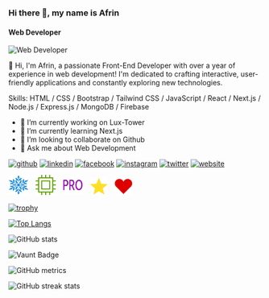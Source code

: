 ### Hi there 👋, my name is Afrin
#### Web Developer
![Web Developer](https://pbs.twimg.com/profile_banners/1761389752966914049/1708783804/1080x360)

👋 Hi, I'm Afrin, a passionate Front-End Developer with over a year of experience in web development! I'm dedicated to crafting interactive, user-friendly applications and constantly exploring new technologies.

Skills: HTML / CSS / Bootstrap / Tailwind CSS / JavaScript / React  / Next.js / Node.js / Express.js / MongoDB / Firebase 

- 🔭 I’m currently working on Lux-Tower 
- 🌱 I’m currently learning Next.js 
- 👯 I’m looking to collaborate on Github 
- 💬 Ask me about Web Development 


[<img src='https://cdn.jsdelivr.net/npm/simple-icons@3.0.1/icons/github.svg' alt='github' height='40'>](https://github.com/afrin823)  [<img src='https://cdn.jsdelivr.net/npm/simple-icons@3.0.1/icons/linkedin.svg' alt='linkedin' height='40'>](https://www.linkedin.com/in/afrin025/)  [<img src='https://cdn.jsdelivr.net/npm/simple-icons@3.0.1/icons/facebook.svg' alt='facebook' height='40'>](https://www.facebook.com/afrin025)  [<img src='https://cdn.jsdelivr.net/npm/simple-icons@3.0.1/icons/instagram.svg' alt='instagram' height='40'>](https://www.instagram.com/afrin02583/)  [<img src='https://cdn.jsdelivr.net/npm/simple-icons@3.0.1/icons/twitter.svg' alt='twitter' height='40'>](https://twitter.com/Afrin025)  [<img src='https://cdn.jsdelivr.net/npm/simple-icons@3.0.1/icons/icloud.svg' alt='website' height='40'>](https://afrin-portfolio.vercel.app/)  

<a href='https://archiveprogram.github.com/'><img src='https://raw.githubusercontent.com/acervenky/animated-github-badges/master/assets/acbadge.gif' width='40' height='40'></a> <a href='https://docs.github.com/en/developers'><img src='https://raw.githubusercontent.com/acervenky/animated-github-badges/master/assets/devbadge.gif' width='40' height='40'></a> <a href='https://github.com/pricing'><img src='https://raw.githubusercontent.com/acervenky/animated-github-badges/master/assets/pro.gif' width='40' height='40'></a> <a href='https://stars.github.com/'><img src='https://raw.githubusercontent.com/acervenky/animated-github-badges/master/assets/starbadge.gif' width='35' height='35'></a> <a href='https://docs.github.com/en/github/supporting-the-open-source-community-with-github-sponsors'><img src='https://raw.githubusercontent.com/acervenky/animated-github-badges/master/assets/sponsorbadge.gif' width='35' height='35'></a> 

[![trophy](https://github-profile-trophy.vercel.app/?username=afrin823)](https://github.com/ryo-ma/github-profile-trophy)

[![Top Langs](https://github-readme-stats.vercel.app/api/top-langs/?username=afrin823)](https://github.com/anuraghazra/github-readme-stats)

![GitHub stats](https://github-readme-stats.vercel.app/api?username=afrin823&show_icons=true)  

![Vaunt Badge](https://api.vaunt.dev/v1/github/entities/afrin823/contributions?format=svg&private=false)  

![GitHub metrics](https://metrics.lecoq.io/afrin823)  

![GitHub streak stats](https://streak-stats.demolab.com/?user=afrin823)  

